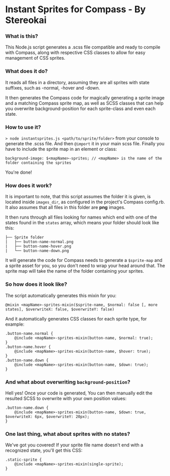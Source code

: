 Instant Sprites for Compass - By Stereokai
===========================================

### What is this?

This Node.js script generates a .scss file compatible and ready to compile with Compass,
along with respective CSS classes to allow for easy management of CSS sprites.

### What does it do?

It reads all files in a directory, assuming they are all sprites with state suffixes, such as -normal, -hover and -down.

It then generates the Compass code for magically generating a sprite image and a matching Compass sprite map, as well as SCSS classes that can help you overwrite background-position for each sprite-class and even each state.

### How to use it?

`> node instantsprites.js <path/to/sprite/folder>` from your console to generate the .scss file.
And then `@import` it in your main scss file. Finally you have to include the sprite map in an element or class:

	background-image: $<mapName>-sprites; // <mapName> is the name of the folder containing the sprites

You're done!

### How does it work?

It is important to note, that this script assumes the folder it is given, is located inside `images_dir`, as configured in the project's Compass config.rb. It also assumes that all files in this folder are **png** images.

It then runs through all files looking for names which end with one of the states found in the `states` array, which means your folder should look like this:
```
├── Sprite folder
|	├── button-name-normal.png
|	├── button-name-hover.png
|	└── button-name-down.png
```

It will generate the code for Compass needs to generate a `$sprite-map` and a sprite asset for you, so you don't need to wrap your head around that. The sprite map will take the name of the folder containing your sprites.

### So how does it look like?

The script automatically generates this mixin for you:

	@mixin <mapName>-sprites-mixin($sprite-name, $normal: false [, more states], $overwriteX: false, $overwriteY: false)

And it automatically generates CSS classes for each sprite type, for example:

	.button-name.normal {
		@include <mapName>-sprites-mixin(button-name, $normal: true);
	}
	.button-name.hover {
		@include <mapName>-sprites-mixin(button-name, $hover: true);
	}
	.button-name.down {
		@include <mapName>-sprites-mixin(button-name, $down: true);
	}

### And what about overwriting `background-position`?

Hell yes! Once your code is generated, You can then manually edit the resulted SCSS to overwrite with your own position values:

	.button-name.down {
		@include <mapName>-sprites-mixin(button-name, $down: true, $overwriteX: 6px, $overwriteY: 20px);
	}

### One last thing, what about sprites with no states?

We've got you covered! If your sprite file name doesn't end with a recognized state, you'll get this CSS:

	.static-sprite {
		@include <mapName>-sprites-mixin(single-sprite);
	}